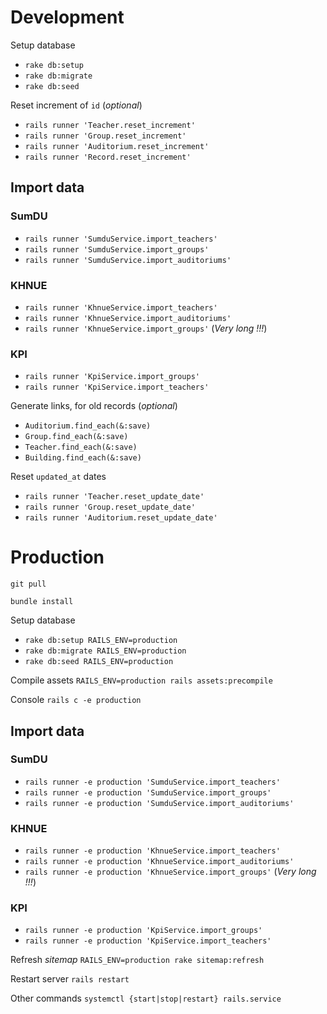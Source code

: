 # Development

Setup database
- `rake db:setup`
- `rake db:migrate`
- `rake db:seed`

Reset increment of `id` (*optional*)
- `rails runner 'Teacher.reset_increment'`
- `rails runner 'Group.reset_increment'`
- `rails runner 'Auditorium.reset_increment'`
- `rails runner 'Record.reset_increment'`

## Import data

### SumDU
- `rails runner 'SumduService.import_teachers'`
- `rails runner 'SumduService.import_groups'`
- `rails runner 'SumduService.import_auditoriums'`

### KHNUE
- `rails runner 'KhnueService.import_teachers'`
- `rails runner 'KhnueService.import_auditoriums'`
- `rails runner 'KhnueService.import_groups'` (*Very long !!!*)

### KPI
- `rails runner 'KpiService.import_groups'`
- `rails runner 'KpiService.import_teachers'`

Generate links, for old records (*optional*)
- `Auditorium.find_each(&:save)`
- `Group.find_each(&:save)`
- `Teacher.find_each(&:save)`
- `Building.find_each(&:save)`

Reset `updated_at` dates
- `rails runner 'Teacher.reset_update_date'`
- `rails runner 'Group.reset_update_date'`
- `rails runner 'Auditorium.reset_update_date'`

# Production

`git pull`

`bundle install`

Setup database
- `rake db:setup RAILS_ENV=production`
- `rake db:migrate RAILS_ENV=production`
- `rake db:seed RAILS_ENV=production`

Compile assets
`RAILS_ENV=production rails assets:precompile`

Console
`rails c -e production`

## Import data

### SumDU
- `rails runner -e production 'SumduService.import_teachers'`
- `rails runner -e production 'SumduService.import_groups'`
- `rails runner -e production 'SumduService.import_auditoriums'`

### KHNUE
- `rails runner -e production 'KhnueService.import_teachers'`
- `rails runner -e production 'KhnueService.import_auditoriums'`
- `rails runner -e production 'KhnueService.import_groups'` (*Very long !!!*)

### KPI
- `rails runner -e production 'KpiService.import_groups'`
- `rails runner -e production 'KpiService.import_teachers'`

Refresh *sitemap*
`RAILS_ENV=production rake sitemap:refresh`

Restart server
`rails restart`

Other commands
`systemctl {start|stop|restart} rails.service`
